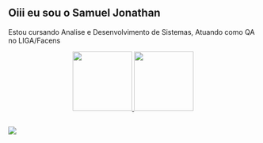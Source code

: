 ## Oiii eu sou o Samuel Jonathan
Estou cursando Analise e Desenvolvimento de Sistemas,
Atuando como QA no LIGA/Facens
<div align="center">
  <a href="https://github.com/SJCLS">
  <img height="120em" src="https://github-readme-stats.vercel.app/api?username=SJCLS&show_icons=true&theme=dracula&include_all_commits=true&count_private=true"/>
  <img height="120em" src="https://github-readme-stats.vercel.app/api/top-langs/?username=SJCLS&layout=compact&langs_count=7&theme=dracula"/>
</div>

  
  ##
 
<div> 

  <a href="https://www.linkedin.com/in/samuel-jonathan-37752720a/" target="_blank"><img src="https://img.shields.io/badge/-LinkedIn-%230077B5?style=for-the-badge&logo=linkedin&logoColor=white" target="_blank"></a> 
 
 
</div>

